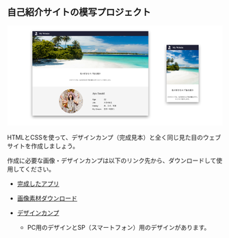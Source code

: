 ##  自己紹介サイトの模写プロジェクト

![Designs](img/designs.png)

HTMLとCSSを使って、デザインカンプ（完成見本）と全く同じ見た目のウェブサイトを作成しましょう。

作成に必要な画像・デザインカンプは以下のリンク先から、ダウンロードして使用してください。

- [完成したアプリ](https://heuristic-shockley-4fb208.netlify.app/)
- [画像素材ダウンロード](https://github.com/NexSeed00/My_Website/blob/master/img.zip?raw=true)	

- [デザインカンプ](https://drive.google.com/open?id=1thv1b2gtBc9lUNksOla_QUBFza7Vj_72)
  - PC用のデザインとSP（スマートフォン）用のデザインがあります。
